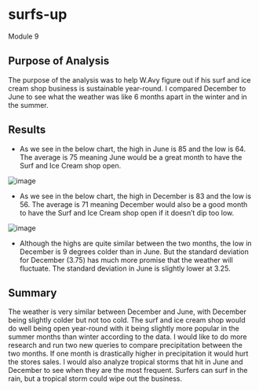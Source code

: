 # surfs-up
Module 9
## Purpose of Analysis
The purpose of the analysis was to help W.Avy figure out if his surf and ice cream shop business is sustainable year-round. I compared December to June to see what the weather was like 6 months apart in the winter and in the summer. 

## Results
-	As we see in the below chart, the high in June is 85 and the low is 64. The average is 75 meaning June would be a great month to have the Surf and Ice Cream shop open. 

![image](https://user-images.githubusercontent.com/110864175/195223095-510d42e1-41e4-46cd-ba5e-2f5bc26ce5f5.png)

-	As we see in the below chart, the high in December is 83 and the low is 56. The average is 71 meaning December would also be a good month to have the Surf and Ice Cream shop open if it doesn’t dip too low. 

![image](https://user-images.githubusercontent.com/110864175/195223100-7056a087-137d-430f-bc92-e67054117f71.png)

-	Although the highs are quite similar between the two months, the low in December is 9 degrees colder than in June. But the standard deviation for December (3.75) has much more promise that the weather will fluctuate. The standard deviation in June is slightly lower at 3.25. 

## Summary
The weather is very similar between December and June, with December being slightly colder but not too cold. The surf and ice cream shop would do well being open year-round with it being slightly more popular in the summer months than winter according to the data. 
I would like to do more research and run two new queries to compare precipitation between the two months. If one month is drastically higher in precipitation it would hurt the stores sales. I would also analyze tropical storms that hit in June and December to see when they are the most frequent. Surfers can surf in the rain, but a tropical storm could wipe out the business. 
